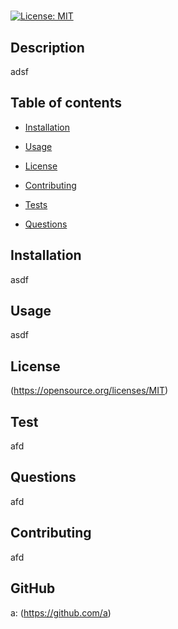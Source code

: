 
# 

[![License: MIT](https://img.shields.io/badge/License-MIT-yellow.svg)](https://opensource.org/licenses/MIT)

## Description
adsf

## Table of contents

* [Installation](#installation)

* [Usage](#usage)

* [License](#license)

* [Contributing](#contributing)

* [Tests](#test)

* [Questions](#questions)

## Installation
asdf

## Usage
asdf

## License
(https://opensource.org/licenses/MIT)

## Test
afd

## Questions
afd

## Contributing
afd

## GitHub 
a: (https://github.com/a)
